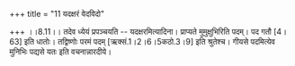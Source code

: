 +++
title = "11 यदक्षरं वेदविदो"

+++
।।8.11।। तदेव ध्येयं प्रपञ्चयति -- यदक्षरमित्यादिना। प्राप्यते
मुमुक्षुभिरिति पदम्। पद गतौ \[4।63\] इति धातोः। तद्विष्णोः परमं पदम्
\[ऋक्सं.1।2।6।5कठो.3।9\] इति श्रुतेश्च। गीयसे पदमित्येव मुनिभिः पद्यसे
यतः इति वचनान्नारदीये।
